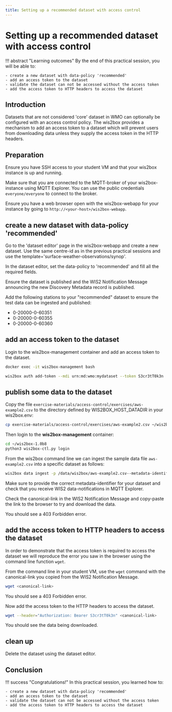 ```yaml
---
title: Setting up a recommended dataset with access control
---
```


# Setting up a recommended dataset with access control

!!! abstract "Learning outcomes"
    By the end of this practical session, you will be able to:

    - create a new dataset with data-policy 'recommended'
    - add an access token to the dataset
    - validate the dataset can not be accessed without the access token
    - add the access token to HTTP headers to access the dataset

## Introduction

Datasets that are not considered 'core' dataset in WMO can optionally be configured with an access control policy. The wis2box provides a mechanism to add an access token to a dataset which will prevent users from downloading data unless they supply the access token in the HTTP headers.

## Preparation

Ensure you have SSH access to your student VM and that your wis2box instance is up and running.

Make sure that you are connected to the MQTT-broker of your wis2box-instance using MQTT Explorer. You can use the public credentials `everyone/everyone` to connect to the broker.

Ensure you have a web browser open with the wis2box-webapp for your instance by going to `http://<your-host>/wis2box-webapp`.

## create a new dataset with data-policy 'recommended'

Go to the 'dataset editor' page in the wis2box-webapp and create a new dataset. Use the same centre-id as in the previous practical sessions and use the template='surface-weather-observations/synop'. 

In the dataset editor, set the data-policy to 'recommended' and fill all the required fields.

Ensure the dataset is published and the WIS2 Notification Message announcing the new Discovery Metadata record is published.

Add the following stations to your "recommended" dataset to ensure the test data can be ingested and published:

- 0-20000-0-60351
- 0-20000-0-60355
- 0-20000-0-60360

## add an access token to the dataset

Login to the wis2box-management container and add an access token to the dataset.

```bash
docker exec -it wis2box-management bash
```

```bash
wis2box auth add-token --mdi urn:md:wmo:mydataset --token S3cr3tT0k3n
```

## publish some data to the dataset

Copy the file `exercise-materials/access-control/exercises/aws-example2.csv` to the directory defined by WIS2BOX_HOST_DATADIR in your wis2box.env:

```bash
cp exercise-materials/access-control/exercises/aws-example2.csv ~/wis2box-data
```

Then login to the **wis2box-management** container:

```bash
cd ~/wis2box-1.0b8
python3 wis2box-ctl.py login
```

From the wis2box command line we can ingest the sample data file `aws-example2.csv` into a specific dataset as follows:

```bash
wis2box data ingest -p /data/wis2box/aws-example2.csv--metadata-identifier urn:md:wmo:mydataset
```

Make sure to provide the correct metadata-identifier for your dataset and check that you receive WIS2 data-notifications in MQTT Explorer.

Check the canonical-link in the WIS2 Notification Message and copy-paste the link to the browser to try and download the data.

You should see a 403 Forbidden error.

## add the access token to HTTP headers to access the dataset

In order to demonstrate that the access token is required to access the dataset we will reproduce the error you saw in the browser using the command line function `wget`.

From the command line in your student VM, use the `wget` command with the canonical-link you copied from the WIS2 Notification Message.

```bash
wget <canonical-link>
```

You should see a 403 Forbidden error.

Now add the access token to the HTTP headers to access the dataset.

```bash
wget --header="Authorization: Bearer S3cr3tT0k3n" <canonical-link>
```

You should see the data being downloaded.

## clean up

Delete the dataset using the dataset editor.

## Conclusion

!!! success "Congratulations!"
    In this practical session, you learned how to:

    - create a new dataset with data-policy 'recommended'
    - add an access token to the dataset
    - validate the dataset can not be accessed without the access token
    - add the access token to HTTP headers to access the dataset
